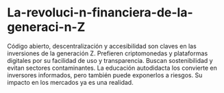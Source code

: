 # La-revoluci-n-financiera-de-la-generaci-n-Z
Código abierto, descentralización y accesibilidad son claves en las inversiones de la generación Z. Prefieren criptomonedas y plataformas digitales por su facilidad de uso y transparencia. Buscan sostenibilidad y evitan sectores contaminantes. La educación autodidacta los convierte en inversores informados, pero también puede exponerlos a riesgos. Su impacto en los mercados ya es una realidad.
